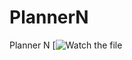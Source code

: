 # PlannerN
Planner N
[![Watch the file](https://docs.google.com/drawings/d/1IDvUEQpYaH7bEwAhKwhB0gEbPmkYO5-GD6seUzocXmY/edit?usp=sharing)
